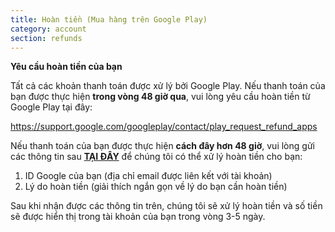 ```yaml
---
title: Hoàn tiền (Mua hàng trên Google Play)
category: account
section: refunds
---
```

**Yêu cầu hoàn tiền của bạn**


Tất cả các khoản thanh toán được xử lý bởi Google Play. Nếu thanh toán của bạn được thực hiện **trong vòng 48 giờ qua**, vui lòng yêu cầu hoàn tiền từ Google Play tại đây:


<https://support.google.com/googleplay/contact/play_request_refund_apps>


 


Nếu thanh toán của bạn được thực hiện **cách đây hơn 48 giờ**, vui lòng gửi các thông tin sau **[TẠI ĐÂY](https://help.studycat.com/hc/en-gb/requests/new)** để chúng tôi có thể xử lý hoàn tiền cho bạn:


1. ID Google của bạn (địa chỉ email được liên kết với tài khoản)
2. Lý do hoàn tiền (giải thích ngắn gọn về lý do bạn cần hoàn tiền)


Sau khi nhận được các thông tin trên, chúng tôi sẽ xử lý hoàn tiền và số tiền sẽ được hiển thị trong tài khoản của bạn trong vòng 3-5 ngày.